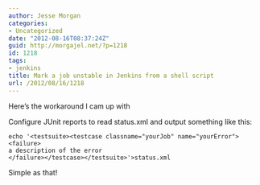 ```yaml
---
author: Jesse Morgan
categories:
- Uncategorized
date: "2012-08-16T08:37:24Z"
guid: http://morgajel.net/?p=1218
id: 1218
tags:
- jenkins
title: Mark a job unstable in Jenkins from a shell script
url: /2012/08/16/1218
---
```


Here’s the workaround I cam up with

Configure JUnit reports to read status.xml and output something like this:

```
echo '<testsuite><testcase classname="yourJob" name="yourError"><failure>
a description of the error
</failure></testcase></testsuite>'>status.xml
```

Simple as that!